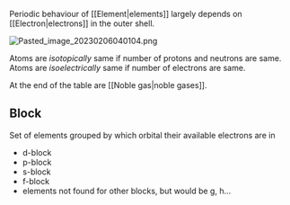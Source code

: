 Periodic behaviour of [[Element|elements]] largely depends on [[Electron|electrons]] in the outer shell.

![Pasted_image_20230206040104.png](pasted_image_20230206040104.png)

Atoms are <i>isotopically</i> same if number of protons and neutrons are same.
Atoms are <i>isoelectrically</i> same if number of electrons are same.

At the end of the table are [[Noble gas|noble gases]].

## Block

Set of elements grouped by which orbital their available electrons are in

* d-block
* p-block
* s-block
* f-block
* elements not found for other blocks, but would be g, h...
